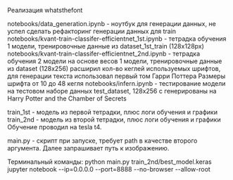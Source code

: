 Реализация whatsthefont

notebooks/data_generation.ipynb - ноутбук для генерации данных, не успел сделать рефакторинг генерации данных для train
notebooks/kvant-train-classifer-efficientnet_1st.ipynb - тетрадка обучения 1 модели, тренировочные данные из dataset_1st_train (128x128px)
notebooks/kvant-train-classifer-efficientnet_2nd.ipynb - тетрадка обучения 2 модели на основе весов 1 модели, тренировочные данные из dataset (128x256) расширил кол-во кеглей используемых шрифтов, для генерации текста использовал первый том Гарри Поттера
Размеры шрифта от 10 до 48 кегля 
notebooks/infern.ipynb - тестирование модели на тестовом наборе данных test_dataset, 128x256 c генерированы на Harry Potter and the Chamber of Secrets


train_1st - модель из первой тетрадки, плюс логи обучения и графики
train_2nd - модель из второй тетрадки, плюс логи обучения и графики
Обучение проводил на tesla t4.

main.py - скрипт при запуске, требует path  в качестве второго аргумента. Далее запрашивает путь к изображению.

Терминальный команды:
python main.py train_2nd/best_model.keras
jupyter notebook --ip=0.0.0.0 --port=8888 --no-browser --allow-root